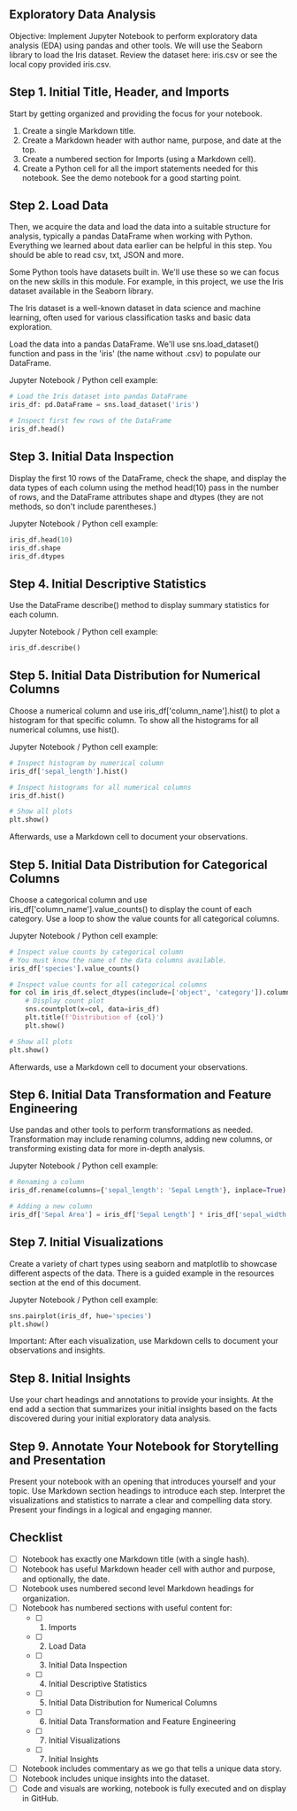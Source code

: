 ## Exploratory Data Analysis

Objective: Implement Jupyter Notebook to perform exploratory data analysis (EDA) using pandas and other tools. 
We will use the Seaborn library to load the Iris dataset. 
Review the dataset here: iris.csv or see the local copy provided iris.csv.

## Step 1. Initial Title, Header, and Imports
Start by getting organized and providing the focus for your notebook. 
1. Create a single Markdown title. 
2. Create a Markdown header with author name, purpose, and date at the top.
3. Create a numbered section for Imports (using a Markdown cell).
4. Create a Python cell for all the import statements needed for this notebook. See the demo notebook for a good starting point. 

## Step 2. Load Data
Then, we acquire the data and load the data 
into a suitable structure for analysis, 
typically a pandas DataFrame when working with Python. 
Everything we learned about data earlier can be helpful in this step. 
You should be able to read csv, txt, JSON and more.

Some Python tools have datasets built in. 
We'll use these so we can focus on the new skills in this module. 
For example, in this project, we use the Iris dataset available in the Seaborn library. 

The Iris dataset is a well-known dataset in data science and machine learning, 
often used for various classification tasks and basic data exploration.

Load the data into a pandas DataFrame. 
We'll use sns.load_dataset() function and pass in the 'iris' (the name without .csv) to populate our DataFrame.

Jupyter Notebook / Python cell example:

```python
# Load the Iris dataset into pandas DataFrame
iris_df: pd.DataFrame = sns.load_dataset('iris')

# Inspect first few rows of the DataFrame
iris_df.head()
```


## Step 3. Initial Data Inspection
Display the first 10 rows of the DataFrame, check the shape, and display the data types of each column using the method head(10) pass in the number of rows, and the DataFrame attributes shape and dtypes (they are not methods, so don't include parentheses.)

Jupyter Notebook / Python cell example:
```python
iris_df.head(10)
iris_df.shape
iris_df.dtypes
```

## Step 4. Initial Descriptive Statistics
Use the DataFrame describe() method to display summary statistics for each column.

Jupyter Notebook / Python cell example:
```python
iris_df.describe()
```

## Step 5. Initial Data Distribution for Numerical Columns
Choose a numerical column and use iris_df['column_name'].hist() to plot a histogram for that specific column. 
To show all the histograms for all numerical columns, use hist().

Jupyter Notebook / Python cell example:
```python
# Inspect histogram by numerical column
iris_df['sepal_length'].hist()

# Inspect histograms for all numerical columns
iris_df.hist()

# Show all plots
plt.show()
```
Afterwards, use a Markdown cell to document your observations.

## Step 5. Initial Data Distribution for Categorical Columns
Choose a categorical column and use iris_df['column_name'].value_counts() to display the count of each category. 
Use a loop to show the value counts for all categorical columns.

Jupyter Notebook / Python cell example:
```python
# Inspect value counts by categorical column
# You must know the name of the data columns available. 
iris_df['species'].value_counts()

# Inspect value counts for all categorical columns
for col in iris_df.select_dtypes(include=['object', 'category']).columns:
    # Display count plot
    sns.countplot(x=col, data=iris_df)
    plt.title(f'Distribution of {col}')
    plt.show()

# Show all plots
plt.show()
```

Afterwards, use a Markdown cell to document your observations.

## Step 6. Initial Data Transformation and Feature Engineering
Use pandas and other tools to perform transformations as needed. Transformation may include renaming columns, adding new columns, or transforming existing data for more in-depth analysis.

Jupyter Notebook / Python cell example:
```python
# Renaming a column
iris_df.rename(columns={'sepal_length': 'Sepal Length'}, inplace=True)

# Adding a new column
iris_df['Sepal Area'] = iris_df['Sepal Length'] * iris_df['sepal_width']
```

## Step 7. Initial Visualizations
Create a variety of chart types using seaborn and matplotlib to showcase different aspects of the data. There is a guided example in the resources section at the end of this document.

Jupyter Notebook / Python cell example:
```python
sns.pairplot(iris_df, hue='species')
plt.show()
```
Important: After each visualization, use Markdown cells to document your observations and insights.

## Step 8. Initial Insights
Use your chart headings and annotations to provide your insights. 
At the end add a section that summarizes your initial insights based on the facts discovered during your initial exploratory data analysis. 

## Step 9. Annotate Your Notebook for Storytelling and Presentation
Present your notebook with an opening that introduces yourself and your topic. Use Markdown section headings to introduce each step. Interpret the visualizations and statistics to narrate a clear and compelling data story. Present your findings in a logical and engaging manner.

## Checklist

- [ ] Notebook has exactly one Markdown title (with a single hash).
- [ ] Notebook has useful Markdown header cell with author and purpose, and optionally, the date.
- [ ] Notebook uses numbered second level Markdown headings for organization. 
- [ ] Notebook has numbered sections with useful content for:
  - [ ] 1. Imports
  - [ ] 2. Load Data
  - [ ] 3. Initial Data Inspection
  - [ ] 4. Initial Descriptive Statistics
  - [ ] 5. Initial Data Distribution for Numerical Columns
  - [ ] 6. Initial Data Transformation and Feature Engineering
  - [ ] 7. Initial Visualizations
  - [ ] 7. Initial Insights
- [ ] Notebook includes commentary as we go that tells a unique data story. 
- [ ] Notebook includes unique insights into the dataset. 
- [ ] Code and visuals are working, notebook is fully executed and on display in GitHub. 
